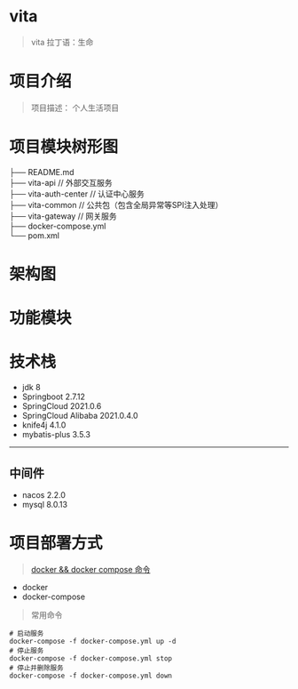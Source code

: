# vita
> vita 拉丁语：生命

# 项目介绍
> 项目描述： 个人生活项目

# 项目模块树形图
├── README.md   
├── vita-api   // 外部交互服务   
├── vita-auth-center   // 认证中心服务   
├── vita-common    // 公共包（包含全局异常等SPI注入处理）  
├── vita-gateway   // 网关服务     
├── docker-compose.yml  
└── pom.xml

# 架构图

# 功能模块

# 技术栈
- jdk 8
- Springboot 2.7.12
- SpringCloud 2021.0.6
- SpringCloud Alibaba 2021.0.4.0
- knife4j 4.1.0
- mybatis-plus 3.5.3

---
## 中间件
- nacos 2.2.0
- mysql 8.0.13

# 项目部署方式
> [docker && docker compose 命令](https://docs.docker.com/engine/reference/commandline/compose/)
- docker
- docker-compose
> 常用命令
```shell
# 启动服务
docker-compose -f docker-compose.yml up -d
# 停止服务
docker-compose -f docker-compose.yml stop
# 停止并删除服务
docker-compose -f docker-compose.yml down
```